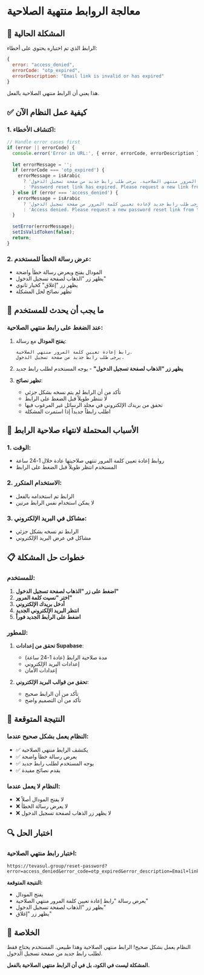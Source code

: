 # معالجة الروابط منتهية الصلاحية

## 🚨 المشكلة الحالية

الرابط الذي تم اختباره يحتوي على أخطاء:
```javascript
{
  error: "access_denied",
  errorCode: "otp_expired", 
  errorDescription: "Email link is invalid or has expired"
}
```

هذا يعني أن الرابط منتهي الصلاحية بالفعل.

## ✅ كيفية عمل النظام الآن

### 1. اكتشاف الأخطاء:
```typescript
// Handle error cases first
if (error || errorCode) {
  console.error('Error in URL:', { error, errorCode, errorDescription });
  
  let errorMessage = '';
  if (errorCode === 'otp_expired') {
    errorMessage = isArabic 
      ? 'رابط إعادة تعيين كلمة المرور منتهي الصلاحية. يرجى طلب رابط جديد من صفحة تسجيل الدخول.'
      : 'Password reset link has expired. Please request a new link from the login page.';
  } else if (error === 'access_denied') {
    errorMessage = isArabic 
      ? 'تم رفض الوصول. يرجى طلب رابط جديد لإعادة تعيين كلمة المرور من صفحة تسجيل الدخول.'
      : 'Access denied. Please request a new password reset link from the login page.';
  }
  
  setError(errorMessage);
  setIsValidToken(false);
  return;
}
```

### 2. عرض رسالة الخطأ للمستخدم:
- المودال يفتح ويعرض رسالة خطأ واضحة
- يظهر زر "الذهاب لصفحة تسجيل الدخول"
- يظهر زر "إغلاق" كخيار ثانوي
- تظهر نصائح لحل المشكلة

## 🎯 ما يجب أن يحدث للمستخدم

### عند الضغط على رابط منتهي الصلاحية:

1. **يفتح المودال** مع رسالة:
   ```
   رابط إعادة تعيين كلمة المرور منتهي الصلاحية. 
   يرجى طلب رابط جديد من صفحة تسجيل الدخول.
   ```

2. **يظهر زر "الذهاب لصفحة تسجيل الدخول"** - يوجه المستخدم لطلب رابط جديد

3. **تظهر نصائح**:
   - تأكد من أن الرابط لم يتم نسخه بشكل جزئي
   - لا تنتظر طويلاً قبل الضغط على الرابط
   - تحقق من بريدك الإلكتروني في مجلد الرسائل غير المرغوب فيها
   - اطلب رابطاً جديداً إذا استمرت المشكلة

## 🔧 الأسباب المحتملة لانتهاء صلاحية الرابط

### 1. الوقت:
- روابط إعادة تعيين كلمة المرور تنتهي صلاحيتها عادة خلال 1-24 ساعة
- المستخدم انتظر طويلاً قبل الضغط على الرابط

### 2. الاستخدام المتكرر:
- الرابط تم استخدامه بالفعل
- لا يمكن استخدام نفس الرابط مرتين

### 3. مشاكل في البريد الإلكتروني:
- الرابط تم نسخه بشكل جزئي
- مشاكل في عرض البريد الإلكتروني

## 📋 خطوات حل المشكلة

### للمستخدم:
1. **اضغط على زر "الذهاب لصفحة تسجيل الدخول"**
2. **اختر "نسيت كلمة المرور"**
3. **أدخل بريدك الإلكتروني**
4. **انتظر البريد الإلكتروني الجديد**
5. **اضغط على الرابط الجديد فوراً**

### للمطور:
1. **تحقق من إعدادات Supabase**:
   - مدة صلاحية الرابط (عادة 1-24 ساعة)
   - إعدادات البريد الإلكتروني
   - إعدادات الأمان

2. **تحقق من قوالب البريد الإلكتروني**:
   - تأكد من أن الرابط صحيح
   - تأكد من أن التصميم واضح

## 🎯 النتيجة المتوقعة

### النظام يعمل بشكل صحيح عندما:
- ✅ يكتشف الرابط منتهي الصلاحية
- ✅ يعرض رسالة خطأ واضحة
- ✅ يوجه المستخدم لطلب رابط جديد
- ✅ يقدم نصائح مفيدة

### النظام لا يعمل عندما:
- ❌ لا يفتح المودال أصلاً
- ❌ لا يعرض رسالة الخطأ
- ❌ لا يظهر زر الذهاب لصفحة تسجيل الدخول

## 🔍 اختبار الحل

### اختبار رابط منتهي الصلاحية:
```
https://tevasul.group/reset-password?error=access_denied&error_code=otp_expired&error_description=Email+link+is+invalid+or+has+expired
```

**النتيجة المتوقعة:**
- يفتح المودال
- يعرض رسالة "رابط إعادة تعيين كلمة المرور منتهي الصلاحية"
- يظهر زر "الذهاب لصفحة تسجيل الدخول"
- يظهر زر "إغلاق"

## 🚀 الخلاصة

النظام يعمل بشكل صحيح! الرابط منتهي الصلاحية وهذا طبيعي. المستخدم يحتاج فقط لطلب رابط جديد من صفحة تسجيل الدخول.

**المشكلة ليست في الكود، بل في أن الرابط منتهي الصلاحية بالفعل.**
